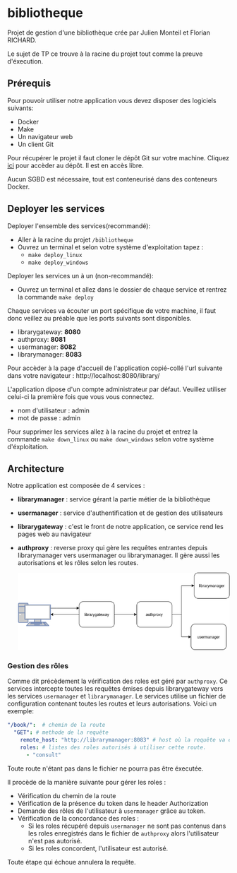 # bibliotheque
Projet de gestion d'une bibliothèque crée par Julien Monteil et Florian RICHARD.

Le sujet de TP ce trouve à la racine du projet tout comme la preuve d'éxecution.

## Prérequis
Pour pouvoir utiliser notre application vous devez disposer des logiciels suivants:

 - Docker
 - Make
 - Un navigateur web
 - Un client Git
 
 Pour récupérer le projet il faut cloner le dépôt Git sur votre machine.
 Cliquez [ici](https://github.com/FloRichard/bibliotheque) pour accèder au dépôt. Il est en accès libre.
 
 Aucun SGBD est nécessaire, tout est conteneurisé dans des conteneurs Docker.

 
## Deployer les services
Deployer l'ensemble des services(recommandé): 
- Aller à la racine du projet `/bibliotheque`
- Ouvrez un terminal et selon votre système d'exploitation tapez :
    - `make deploy_linux`
    - `make deploy_windows`

Deployer les services un à un (non-recommandé):
- Ouvrez un terminal et allez dans le dossier de chaque service et rentrez la commande `make deploy`

Chaque services va écouter un port spécifique de votre machine, il faut donc veillez au préable que les ports suivants sont disponibles.
- librarygateway: **8080**
- authproxy:      **8081**
- usermanager:    **8082**
- librarymanager: **8083**


Pour accèder à la page d'accueil de l'application copié-collé l'url suivante dans votre navigateur : http://localhost:8080/library/

L'application dipose d'un compte administrateur par défaut. Veuillez utiliser celui-ci la première fois que vous vous connectez.
- nom d'utilisateur : admin
- mot de passe : admin

Pour supprimer les services allez à la racine du projet et entrez la commande `make down_linux` ou `make down_windows` selon votre système d'éxploitation.

 ## Architecture
 Notre application est composée de 4 services :
 - **librarymanager** : service gérant la partie métier de la bibliothèque
 - **usermanager** :  service d'authentification et de gestion des utilisateurs
 - **librarygateway** : c'est le front de notre application, ce service rend les pages web au navigateur
 - **authproxy** : reverse proxy qui gère les requêtes entrantes depuis librarymanager vers usermanager ou librarymanager. Il gère aussi les autorisations et les rôles selon les routes.
 
    ![enter image description here](archi_web_service.png)



### Gestion des rôles
Comme dit précèdement la vérification des roles est géré par `authproxy`. Ce services intercepte toutes les requêtes émises depuis librarygateway vers les services `usermanager` et `librarymanager`. 
Le services utilise un fichier de configuration contenant toutes les routes et leurs autorisations. Voici un exemple:

```YAML
"/book/":  # chemin de la route
  "GET": # methode de la requête
    remote_host: "http://librarymanager:8083" # host où la requête va être envoyée
    roles: # listes des roles autorisés à utiliser cette route.
      - "consult"
```
Toute route n'étant pas dans le fichier ne pourra pas être éxecutée.

Il procède de la manière suivante pour gérer les roles :
- Vérification du chemin de la route
- Vérification de la présence du token dans le header Authorization
- Demande des rôles de l'utilisateur à `usermanager` grâce au token.
- Vérification de la concordance des roles :
    - Si les roles récupéré depuis `usermanager` ne sont pas contenus dans les roles enregistrés dans le fichier de `authproxy` alors l'utilisateur n'est pas autorisé.
    - Si les roles concordent, l'utilisateur est autorisé. 

Toute étape qui échoue annulera la requête.
